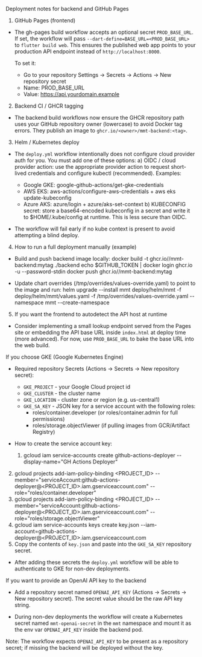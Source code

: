 Deployment notes for backend and GitHub Pages

1) GitHub Pages (frontend)

- The gh-pages build workflow accepts an optional secret `PROD_BASE_URL`.
  If set, the workflow will pass `--dart-define=BASE_URL=<PROD_BASE_URL>` to `flutter build web`.
  This ensures the published web app points to your production API endpoint instead of `http://localhost:8000`.

  To set it:
  - Go to your repository Settings -> Secrets -> Actions -> New repository secret
  - Name: PROD_BASE_URL
  - Value: https://api.yourdomain.example

2) Backend CI / GHCR tagging

- The backend build workflows now ensure the GHCR repository path uses your GitHub repository owner (lowercase) to avoid Docker tag errors. They publish an image to `ghcr.io/<owner>/mmt-backend:<tag>`.

3) Helm / Kubernetes deploy

- The `deploy.yml` workflow intentionally does not configure cloud provider auth for you. You must add one of these options:
  a) OIDC / cloud provider action: use the appropriate provider action to request short-lived credentials and configure kubectl (recommended). Examples:
     - Google GKE: google-github-actions/get-gke-credentials
     - AWS EKS: aws-actions/configure-aws-credentials + aws eks update-kubeconfig
     - Azure AKS: azure/login + azure/aks-set-context
  b) KUBECONFIG secret: store a base64-encoded kubeconfig in a secret and write it to $HOME/.kube/config at runtime. This is less secure than OIDC.

- The workflow will fail early if no kube context is present to avoid attempting a blind deploy.

4) How to run a full deployment manually (example)

- Build and push backend image locally:
  docker build -t ghcr.io/<owner>/mmt-backend:mytag ./backend
  echo $GITHUB_TOKEN | docker login ghcr.io -u <github-username> --password-stdin
  docker push ghcr.io/<owner>/mmt-backend:mytag

- Update chart overrides (/tmp/overrides/values-override.yaml) to point to the image and run:
  helm upgrade --install mmt deploy/helm/mmt -f deploy/helm/mmt/values.yaml -f /tmp/overrides/values-override.yaml --namespace mmt --create-namespace

5) If you want the frontend to autodetect the API host at runtime

- Consider implementing a small lookup endpoint served from the Pages site or embedding the API base URL inside `index.html` at deploy time (more advanced). For now, use `PROD_BASE_URL` to bake the base URL into the web build.

If you choose GKE (Google Kubernetes Engine)

- Required repository Secrets (Actions -> Secrets -> New repository secret):
  - `GKE_PROJECT` - your Google Cloud project id
  - `GKE_CLUSTER` - the cluster name
  - `GKE_LOCATION` - cluster zone or region (e.g. us-central1)
  - `GKE_SA_KEY` - JSON key for a service account with the following roles:
    - roles/container.developer (or roles/container.admin for full permissions)
    - roles/storage.objectViewer (if pulling images from GCR/Artifact Registry)

- How to create the service account key:
  1. gcloud iam service-accounts create github-actions-deployer --display-name="GH Actions Deployer"
 2. gcloud projects add-iam-policy-binding <PROJECT_ID> --member="serviceAccount:github-actions-deployer@<PROJECT_ID>.iam.gserviceaccount.com" --role="roles/container.developer"
 3. gcloud projects add-iam-policy-binding <PROJECT_ID> --member="serviceAccount:github-actions-deployer@<PROJECT_ID>.iam.gserviceaccount.com" --role="roles/storage.objectViewer"
 4. gcloud iam service-accounts keys create key.json --iam-account=github-actions-deployer@<PROJECT_ID>.iam.gserviceaccount.com
 5. Copy the contents of `key.json` and paste into the `GKE_SA_KEY` repository secret.

- After adding these secrets the `deploy.yml` workflow will be able to authenticate to GKE for non-dev deployments.

If you want to provide an OpenAI API key to the backend

- Add a repository secret named `OPENAI_API_KEY` (Actions -> Secrets -> New repository secret). The secret value should be the raw API key string.

- During non-dev deployments the workflow will create a Kubernetes secret named `mmt-openai-secret` in the `mmt` namespace and mount it as the env var `OPENAI_API_KEY` inside the backend pod.

Note: The workflow expects `OPENAI_API_KEY` to be present as a repository secret; if missing the backend will be deployed without the key.
